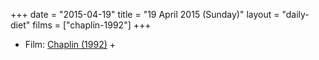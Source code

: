+++
date = "2015-04-19"
title = "19 April 2015 (Sunday)"
layout = "daily-diet"
films = ["chaplin-1992"]
+++

<ul>
<li class="entry films">Film: <a href="/films/chaplin-1992">Chaplin (1992)</a> +</li>
</ul>
